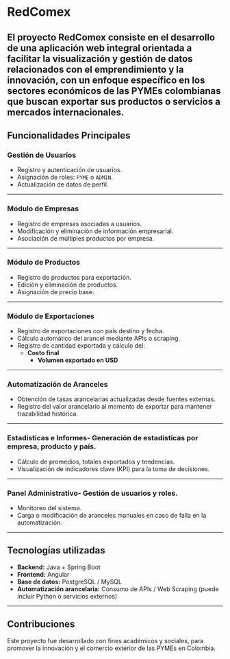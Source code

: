# RedComex
El proyecto RedComex consiste en el desarrollo de una aplicación web integral orientada a facilitar la visualización y gestión de datos relacionados con el emprendimiento y la innovación, con un enfoque específico en los sectores económicos de las PYMEs colombianas que buscan exportar sus productos o servicios a mercados internacionales.
---
## Funcionalidades Principales

### Gestión de Usuarios
- Registro y autenticación de usuarios.
- Asignación de roles: `PYME` o `ADMIN`.
- Actualización de datos de perfil.
---

### Módulo de Empresas
- Registro de empresas asociadas a usuarios.
- Modificación y eliminación de información empresarial.
- Asociación de múltiples productos por empresa.
---

### Módulo de Productos
- Registro de productos para exportación.
- Edición y eliminación de productos.
- Asignación de precio base.
---      

### Módulo de Exportaciones
- Registro de exportaciones con país destino y fecha.
- Cálculo automático del arancel mediante APIs o scraping.
- Registro de cantidad exportada y cálculo del:
    - **Costo final**
      - **Volumen exportado en USD**
---

### Automatización de Aranceles
- Obtención de tasas arancelarias actualizadas desde fuentes externas.
- Registro del valor arancelario al momento de exportar para mantener trazabilidad histórica.
---   
### Estadísticas e Informes- Generación de estadísticas por empresa, producto y país.
- Cálculo de promedios, totales exportados y tendencias.
- Visualización de indicadores clave (KPI) para la toma de decisiones.

---   

### Panel Administrativo- Gestión de usuarios y roles.
- Monitoreo del sistema.
- Carga o modificación de aranceles manuales en caso de falla en la automatización.
    
---

## Tecnologías utilizadas
- **Backend:** Java + Spring Boot
- **Frontend:** Angular
- **Base de datos:** PostgreSQL / MySQL
- **Automatización arancelaria:** Consumo de APIs / Web Scraping (puede incluir Python o servicios externos)
---
## Contribuciones
Este proyecto fue desarrollado con fines académicos y sociales, para promover la innovación y el comercio exterior de las PYMEs en Colombia.
